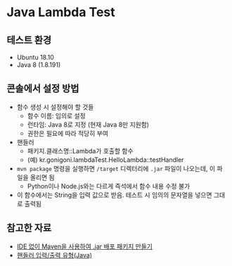 # Java Lambda Test

## 테스트 환경

* Ubuntu 18.10
* Java 8 (1.8.191)

## 콘솔에서 설정 방법

* 함수 생성 시 설정해야 할 것들
    * 함수 이름: 임의로 설정
    * 런타임: Java 8로 지정 (현재 Java 8만 지원함)
    * 권한은 필요에 따라 적당히 부여
* 핸들러
    * 패키지.클래스명::Lambda가 호출할 함수 
    * (예) kr.gonigoni.lambdaTest.HelloLambda::testHandler
* `mvn package` 명령을 실행하면 `/target` 디렉터리에 `.jar` 파일이 나오는데, 이 파일을 올리면 됨
    * Python이나 Node.js와는 다르게 즉석에서 함수 내용 수정 불가
* 이 함수에서는 String을 입력 값으로 받음. 테스트 시 임의의 문자열을 넣으면 그대로 출력됨

## 참고한 자료

* [IDE 없이 Maven을 사용하여 .jar 배포 패키지 만들기](https://docs.aws.amazon.com/ko_kr/lambda/latest/dg/java-create-jar-pkg-maven-no-ide.html)
* [핸들러 입력/출력 유형(Java)](https://docs.aws.amazon.com/ko_kr/lambda/latest/dg/java-programming-model-req-resp.html)